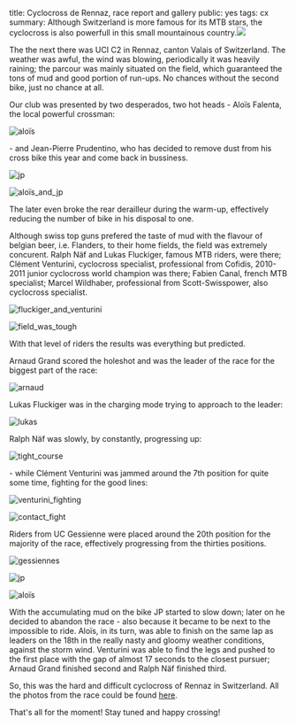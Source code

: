 title: Cyclocross de Rennaz, race report and gallery
public: yes
tags: cx
summary: Although Switzerland is more famous for its MTB stars, the cyclocross is also powerfull in this small mountainous country.![](http://blog.grozak.com/galleries/cx_rennaz_2013/IMG_0722-crop.JPG)

The the next there was UCI C2 in Rennaz, canton Valais of Switzerland. The
weather was awful, the wind was blowing, periodically it was heavily raining;
the parcour was mainly situated on the field, which guaranteed the tons of mud
and good portion of run-ups. No chances without the second bike, just no chance
at all.

Our club was presented by two desperados, two hot heads - Aloïs Falenta, the local powerful
crossman:

![aloïs](http://blog.grozak.com/galleries/cx_rennaz_2013/IMG_0763-crop.JPG)

\- and Jean-Pierre Prudentino, who has decided to remove dust from his cross bike
this year and come back in bussiness.

![jp](http://blog.grozak.com/galleries/cx_rennaz_2013/IMG_0622-crop.JPG)

![aloïs_and_jp](http://blog.grozak.com/galleries/cx_rennaz_2013/IMG_0627-crop.JPG)

The later even broke the rear derailleur during the warm-up, effectively
reducing the number of bike in his disposal to one.

Although swiss top guns prefered the taste of mud with the flavour of belgian beer, i.e.
Flanders, to their home fields, the field was extremely concurent. Ralph Näf and
Lukas Fluckiger, famous MTB riders, were there; Clément Venturini, cyclocross
specialist, professional from Cofidis, 2010-2011 junior cyclocross world champion
was there; Fabien Canal, french MTB specialist; Marcel Wildhaber, professional
from Scott-Swisspower, also cyclocross specialist.

![fluckiger_and_venturini](http://blog.grozak.com/galleries/cx_rennaz_2013/IMG_0629-crop.JPG)

![field_was_tough](http://blog.grozak.com/galleries/cx_rennaz_2013/IMG_0631-crop.JPG)

With that level of riders the results was everything but predicted.

Arnaud Grand scored the holeshot and was the leader of the race for
the biggest part of the race:

![arnaud](http://blog.grozak.com/galleries/cx_rennaz_2013/IMG_0717-crop.JPG)

Lukas Fluckiger was in the charging mode trying to approach to the leader:

![lukas](http://blog.grozak.com/galleries/cx_rennaz_2013/IMG_0722-crop.JPG)

Ralph Näf was slowly, by constantly, progressing up:

![tight_course](http://blog.grozak.com/galleries/cx_rennaz_2013/IMG_0725-crop.JPG)

\- while Clément Venturini was jammed around the 7th position for quite some
time, fighting for the good lines:

![venturini_fighting](http://blog.grozak.com/galleries/cx_rennaz_2013/IMG_0731-crop.JPG)

![contact_fight](http://blog.grozak.com/galleries/cx_rennaz_2013/IMG_0733-crop.JPG)

Riders from UC Gessienne were placed around the 20th position for the majority
of the race, effectively progressing from the thirties positions.

![gessiennes](http://blog.grozak.com/galleries/cx_rennaz_2013/IMG_0676-crop.JPG)

![jp](http://blog.grozak.com/galleries/cx_rennaz_2013/IMG_0680-crop.JPG)

![aloïs](http://blog.grozak.com/galleries/cx_rennaz_2013/IMG_0768-crop.JPG)

With the accumulating mud on the bike JP started to slow down; later on he
decided to abandon the race - also because it became to be next to the
impossible to ride. Aloïs, in its turn, was able to finish on the same lap as
leaders on the 18th in the really nasty and gloomy weather conditions, against
the storm wind. Venturini was able to find the legs and pushed to the first
place with the gap of almost 17 seconds to the closest pursuer; Arnaud Grand
finished second and Ralph Näf finished third.

So, this was the hard and difficult cyclocross of Rennaz in Switzerland. All
the photos from the race could be found
[here](http://blog.grozak.com/galleries/cx_rennaz_2013/).

That's all for the moment! Stay tuned and happy crossing!
